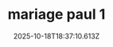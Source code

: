 ---
image: static/img/mariage/mariage-paul/mariage-paul-1.jpg
title: mariage paul 1
category: Mariage
album: mariage paul
date: 2025-10-18T18:37:10.613Z
---